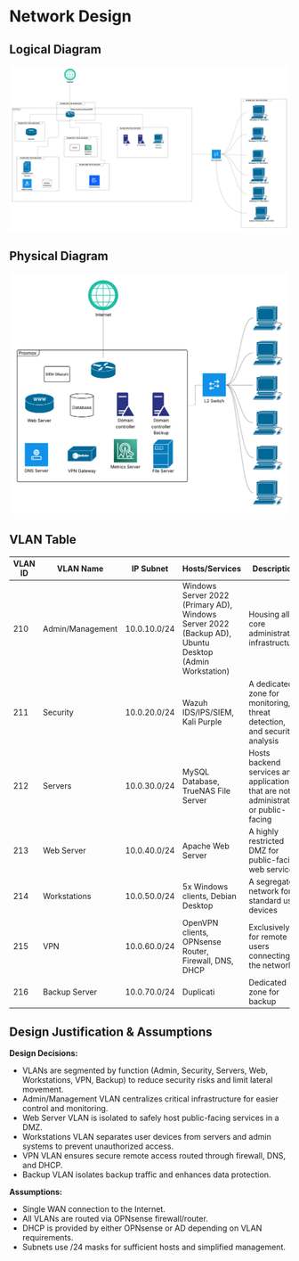 # Network Design

## Logical Diagram
![Logical Diagram](Logical.png)

## Physical Diagram
![Physical Diagram](Physical.png)

## VLAN Table

| VLAN ID | VLAN Name          | IP Subnet       | Hosts/Services                                                      | Description                                           |
|---------|------------------|----------------|--------------------------------------------------------------------|-------------------------------------------------------|
| 210     | Admin/Management  | 10.0.10.0/24   | Windows Server 2022 (Primary AD), Windows Server 2022 (Backup AD), Ubuntu Desktop (Admin Workstation) | Housing all core administrative infrastructure       |
| 211     | Security          | 10.0.20.0/24   | Wazuh IDS/IPS/SIEM, Kali Purple                                     | A dedicated zone for monitoring, threat detection, and security analysis |
| 212     | Servers           | 10.0.30.0/24   | MySQL Database, TrueNAS File Server                                  | Hosts backend services and applications that are not administrative or public-facing |
| 213     | Web Server        | 10.0.40.0/24   | Apache Web Server                                                    | A highly restricted DMZ for public-facing web services |
| 214     | Workstations      | 10.0.50.0/24   | 5x Windows clients, Debian Desktop                                   | A segregated network for standard user devices       |
| 215     | VPN               | 10.0.60.0/24   | OpenVPN clients, OPNsense Router, Firewall, DNS, DHCP               | Exclusively for remote users connecting to the network |
| 216     | Backup Server     | 10.0.70.0/24   | Duplicati                                                            | Dedicated zone for backup                            |


## Design Justification & Assumptions

**Design Decisions:**
- VLANs are segmented by function (Admin, Security, Servers, Web, Workstations, VPN, Backup) to reduce security risks and limit lateral movement.
- Admin/Management VLAN centralizes critical infrastructure for easier control and monitoring.
- Web Server VLAN is isolated to safely host public-facing services in a DMZ.
- Workstations VLAN separates user devices from servers and admin systems to prevent unauthorized access.
- VPN VLAN ensures secure remote access routed through firewall, DNS, and DHCP.
- Backup VLAN isolates backup traffic and enhances data protection.


**Assumptions:**
- Single WAN connection to the Internet.
- All VLANs are routed via OPNsense firewall/router.
- DHCP is provided by either OPNsense or AD depending on VLAN requirements.
- Subnets use /24 masks for sufficient hosts and simplified management.
